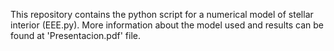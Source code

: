 This repository contains the python script for a numerical model of stellar interior (EEE.py).
More information about the model used and results can be found at 'Presentacion.pdf' file.
